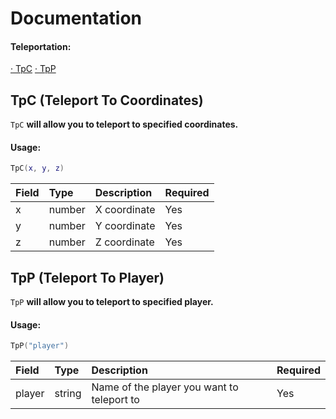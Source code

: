 # Documentation
#### Teleportation:
[· TpC](https://github.com/x4h3/EasyFunctionsLib/tree/main#tpc-teleport-to-coordinates)
[· TpP](https://github.com/x4h3/EasyFunctionsLib/tree/main#tpp-teleport-to-player)
## TpC (Teleport To Coordinates)
`TpC` **will allow you to teleport to specified coordinates.**

#### Usage:
```lua
TpC(x, y, z)
```

| Field | Type | Description | Required
| :-------- | :------- | :------- | :------- |
| x | number | X coordinate | Yes |
| y | number | Y coordinate | Yes |
| z | number | Z coordinate | Yes |

## TpP (Teleport To Player)
`TpP` **will allow you to teleport to specified player.**

#### Usage:
```lua
TpP("player")
```

| Field | Type | Description | Required
| :-------- | :------- | :------- | :------- |
| player | string | Name of the player you want to teleport to | Yes |
